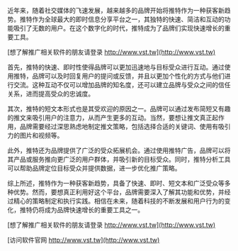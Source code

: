 近年来，随着社交媒体的飞速发展，越来越多的品牌开始将推特作为一种获客新趋势。推特作为全球最大的即时信息分享平台之一，其独特的快速、简洁和互动的功能吸引了无数的用户。在这个数字化的时代，推特成为了品牌们实现快速增长的重要工具。

[想了解推广相关软件的朋友请登录 http://www.vst.tw](http://www.vst.tw)

首先，推特的快速、即时性使得品牌可以更加迅速地与目标受众进行互动。通过使用推特，品牌可以及时回复用户的提问或反馈，并且以更加个性化的方式与他们进行交流。这种互动不仅可以增加品牌的知名度，还可以建立品牌与受众之间的信任关系，进而提高受众的忠诚度。

其次，推特的短文本形式也是其受欢迎的原因之一。品牌可以通过发布简短又有趣的推文来吸引用户的注意力，从而产生更多的互动。当然，要想让推文真正起作用，品牌需要经过深思熟虑地制定推文策略，包括选择合适的关键词、使用有吸引力的图片和视频等。

此外，推特还为品牌提供了广泛的受众拓展机会。通过使用推特广告，品牌可以将其产品或服务推向更广泛的用户群体，并吸引新的目标受众。同时，推特分析工具可以帮助品牌定位目标受众并提供数据，进一步优化推广策略。

综上所述，推特作为一种获客新趋势，具备了快速、即时、短文本和广泛受众等多种优势。然而，要想真正利用好这个平台，品牌需要深入了解其功能和优势，并经过精心的策略制定和执行实践。相信在未来，随着科技的不断发展和用户行为的变化，推特仍将成为品牌快速增长的重要工具之一。

[想了解推广相关软件的朋友请登录 http://www.vst.tw](http://www.vst.tw)


[访问软件官网 http://www.vst.tw](http://www.vst.tw)
